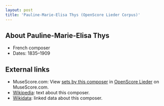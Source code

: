 ```yaml
---
layout: post
title: 'Pauline-Marie-Elisa Thys (OpenScore Lieder Corpus)'
---
```


## About Pauline-Marie-Elisa Thys

- French composer
- Dates: 1835–1909

## External links

- MuseScore.com: View [sets by this composer] in [OpenScore Lieder] on MuseScore.com.
- [Wikipedia]: text about this composer.
- [Wikidata]: linked data about this composer.

[Wikipedia]: https://en.wikipedia.org/wiki/Pauline_Thys
[Wikidata]: https://www.wikidata.org/wiki/Q1487925
[sets by this composer]: https://musescore.com/openscore-lieder-corpus/sets?order=title&text=Thys,+Pauline
[OpenScore Lieder]: https://musescore.com/openscore-lieder-corpus

